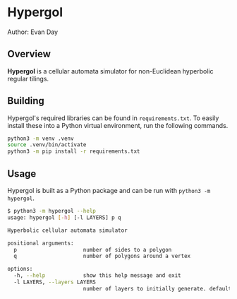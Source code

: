 # Hypergol
Author: Evan Day

## Overview

**Hypergol** is a cellular automata simulator for non-Euclidean hyperbolic regular tilings.

## Building

Hypergol's required libraries can be found in `requirements.txt`. To easily install these into a Python virtual environment, run the following commands.

```sh
python3 -m venv .venv
source .venv/bin/activate
python3 -m pip install -r requirements.txt
```

## Usage

Hypergol is built as a Python package and can be run with `python3 -m hypergol`.

```bash
$ python3 -m hypergol --help
usage: hypergol [-h] [-l LAYERS] p q

Hyperbolic cellular automata simulator

positional arguments:
  p                     number of sides to a polygon
  q                     number of polygons around a vertex

options:
  -h, --help            show this help message and exit
  -l LAYERS, --layers LAYERS
                        number of layers to initially generate. default: 5
```
